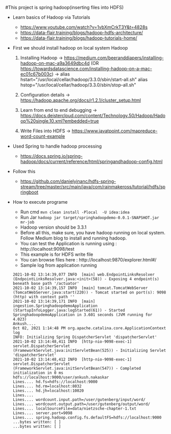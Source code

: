 #This project is spring hadoop(inserting files into HDFS)
* Learn basics of Hadoop via Tutorials 
    * https://www.youtube.com/watch?v=1vbXmCrkT3Y&t=4828s
    * https://data-flair.training/blogs/hadoop-hdfs-architecture/
    * https://data-flair.training/blogs/hadoop-tutorials-home/
* First we should install hadoop on local system
    Hadoop
    1. Installing Hadoop
    	-> https://medium.com/beeranddiapers/installing-hadoop-on-mac-a9a3649dbc4d (OR https://towardsdatascience.com/installing-hadoop-on-a-mac-ec01c67b003c)
    	-> 	alias hstart="/usr/local/cellar/hadoop/3.3.0/sbin/start-all.sh"
    		alias hstop="/usr/local/cellar/hadoop/3.3.0/sbin/stop-all.sh"
    2.	Configuration details 
    	-> https://hadoop.apache.org/docs/r1.2.1/cluster_setup.html
    
    3. Learn from end to end debugging 
    	-> https://docs.deistercloud.com/content/Technology.50/Hadoop/Hadoop%20single.10.xml?embedded=true
    4. Write Files into HDFS 
    	-> https://www.javatpoint.com/mapreduce-word-count-example
*   Used Spring to handle hadoop processing
    * https://docs.spring.io/spring-hadoop/docs/current/reference/html/springandhadoop-config.html
* Follow this 
    * https://github.com/danielyinanc/hdfs-spring-stream/tree/master/src/main/java/com/rainmakeross/tutorial/hdfs/springboot    
       				
* How to execute programe
    * Run cmd      ```mvn clean install -Plocal  -U idea:idea```
    * Run Jar      ``` hadoop jar target/springhadoopdemo-0.0.1-SNAPSHOT.jar mr-job ```
    * Hadoop version should be 3.3.1
    * Before all this, make sure, you have hadoop running on local system. Follow Medium blog to install and running hadoop.
    * You can test the Application is running using : http://localhost:9098/test
    * This example is for HDFS write file
    * You can browse files here : http://localhost:9870/explorer.html#/
    * Sample log from application running  
    ```
    2021-10-02 13:14:39,077 INFO  [main] web.EndpointLinksResolver (EndpointLinksResolver.java:<init>(58)) - Exposing 4 endpoint(s) beneath base path '/actuator'
    2021-10-02 13:14:39,157 INFO  [main] tomcat.TomcatWebServer (TomcatWebServer.java:start(220)) - Tomcat started on port(s): 9098 (http) with context path ''
    2021-10-02 13:14:39,171 INFO  [main] ingestion.SpringhadoopdemoApplication (StartupInfoLogger.java:logStarted(61)) - Started SpringhadoopdemoApplication in 3.601 seconds (JVM running for 4.023)
    Ankush....
    Oct 02, 2021 1:14:48 PM org.apache.catalina.core.ApplicationContext log
    INFO: Initializing Spring DispatcherServlet 'dispatcherServlet'
    2021-10-02 13:14:48,411 INFO  [http-nio-9098-exec-1] servlet.DispatcherServlet (FrameworkServlet.java:initServletBean(525)) - Initializing Servlet 'dispatcherServlet'
    2021-10-02 13:14:48,412 INFO  [http-nio-9098-exec-1] servlet.DispatcherServlet (FrameworkServlet.java:initServletBean(547)) - Completed initialization in 0 ms
    hdfs://localhost:9000/user/ankush.nakaskar
    Lines.... hd.fs=hdfs://localhost:9000
    Lines.... hd.rm=localhost:8032
    Lines.... hd.jh=localhost:10020
    Lines.... 
    Lines.... wordcount.input.path=/user/gutenberg/input/word/
    Lines.... wordcount.output.path=/user/gutenberg/output/word/
    Lines.... localSourceFile=data/nietzsche-chapter-1.txt
    Lines.... server.port=9098
    Lines.... spring.hadoop.config.fs.defaultFS=hdfs://localhost:9000
    ...bytes written: [ ]
    ...bytes written: [ ]

    ```
    
    
